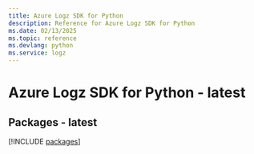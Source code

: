 ```yaml
---
title: Azure Logz SDK for Python
description: Reference for Azure Logz SDK for Python
ms.date: 02/13/2025
ms.topic: reference
ms.devlang: python
ms.service: logz
---
```

# Azure Logz SDK for Python - latest
## Packages - latest
[!INCLUDE [packages](logz-index.md)]